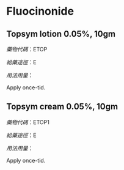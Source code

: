 # Fluocinonide

## Topsym lotion 0.05%, 10gm

*藥物代碼*：ETOP

*給藥途徑*：E

*用法用量*：

Apply once-tid.

## Topsym cream 0.05%, 10gm

*藥物代碼*：ETOP1

*給藥途徑*：E

*用法用量*：

Apply once-tid.

